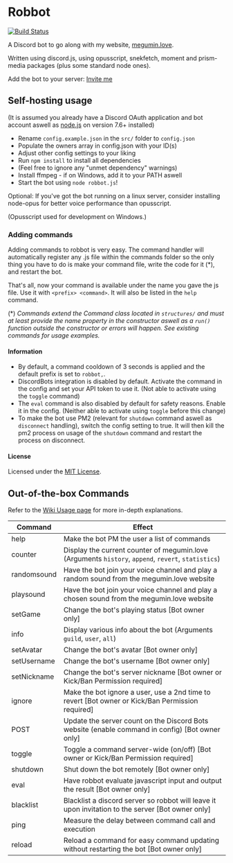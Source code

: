 # Robbot

[![Build Status](https://travis-ci.org/robflop/robbot.svg?branch=master)](https://travis-ci.org/robflop/robbot)

A Discord bot to go along with my website, [megumin.love](https://megumin.love).

Written using discord.js, using opusscript, snekfetch, moment and prism-media packages (plus some standard node ones).

Add the bot to your server: [Invite me](https://discordapp.com/oauth2/authorize?client_id=257126756069277696&scope=bot&permissions=70274048)

## Self-hosting usage

(It is assumed you already have a Discord OAuth application and bot account aswell as [node.js](https://nodejs.org/en/) on version 7.6+ installed)

- Rename `config.example.json` in the `src/` folder to `config.json`
- Populate the owners array in config.json with your ID(s)
- Adjust other config settings to your liking
- Run `npm install` to install all dependencies
- (Feel free to ignore any "unmet dependency" warnings)
- Install ffmpeg - if on Windows, add it to your PATH aswell
- Start the bot using `node robbot.js`!

Optional: If you've got the bot running on a linux server, consider installing node-opus for better voice performance than opusscript.

(Opusscript used for development on Windows.)

### Adding commands

Adding commands to robbot is very easy. The command handler will automatically register any .js file within the commands folder so
the only thing you have to do is make your command file, write the code for it (*), and restart the bot.

That's all, now your command is available under the name you gave the js file.
Use it with `<prefix> <command>`. It will also be listed in the `help` command.

(\*) *Commands extend the Command class located in `structures/` and must at least provide the name property in the constructor aswell as a `run()` function outside the constructor or errors will happen. See existing commands for usage examples.*

#### Information

- By default, a command cooldown of 3 seconds is applied and the default prefix is set to `robbot,`.
- DiscordBots integration is disabled by default. Activate the command in the config and set your API token to use it. (Not able to activate using the `toggle` command)
- The `eval` command is also disabled by default for safety reasons. Enable it in the config. (Neither able to activate using `toggle` before this change)
- To make the bot use PM2 (relevant for `shutdown` command aswell as `disconnect` handling), switch the config setting to true. It will then kill the pm2 process on usage of the `shutdown` command and restart the process on disconnect.

#### License

Licensed under the [MIT License](https://github.com/robflop/robbot/blob/master/LICENSE.md).

## Out-of-the-box Commands

Refer to the [Wiki Usage page](https://github.com/robflop/robbot/wiki/Usage) for more in-depth explanations.

| Command       | Effect                                                                                             |
|-------------  |----------------------------------------------------------------------------------------------------|
| help          | Make the bot PM the user a list of commands                                                        |
| counter       | Display the current counter of megumin.love (Arguments `history`, `append`, `revert`, `statistics`)|
| randomsound   | Have the bot join your voice channel and play a random sound from the megumin.love website         |
| playsound     | Have the bot join your voice channel and play a chosen sound from the megumin.love website         |
| setGame       | Change the bot's playing status [Bot owner only]                                                   |
| info          | Display various info about the bot (Arguments `guild`, `user`, `all`)                              |
| setAvatar     | Change the bot's avatar [Bot owner only]                                                           |
| setUsername   | Change the bot's username [Bot owner only]                                                         |
| setNickname   | Change the bot's server nickname [Bot owner or Kick/Ban Permission required]                       |
| ignore        | Make the bot ignore a user, use a 2nd time to revert [Bot owner or Kick/Ban Permission required]   |
| POST          | Update the server count on the Discord Bots website (enable command in config) [Bot owner only]    |
| toggle        | Toggle a command server-wide (on/off) [Bot owner or Kick/Ban Permission required]                  |
| shutdown      | Shut down the bot remotely [Bot owner only]                                                        |
| eval          | Have robbot evaluate javascript input and output the result [Bot owner only]                       |
| blacklist     | Blacklist a discord server so robbot will leave it upon invitation to the server [Bot owner only]  |
| ping          | Measure the delay between command call and execution                                               |
| reload        | Reload a command for easy command updating without restarting the bot [Bot owner only]             |